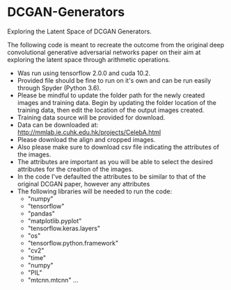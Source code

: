 # DCGAN-Generators
 Exploring the Latent Space of DCGAN Generators.
 
The following code is meant to recreate the outcome from the original deep convolutional generative adversarial networks paper on their aim at exploring the latent space through arithmetic operations.

- Was run using tensorflow 2.0.0 and cuda 10.2. 
- Provided file should be fine to run on it's own and can be run easily through Spyder (Python 3.6).
- Please be mindful to update the folder path for the newly created images and training data. Begin by updating the folder location of the training data, then edit the location of the output images created.
- Training data source will be provided for download.
- Data can be downloaded at: http://mmlab.ie.cuhk.edu.hk/projects/CelebA.html
- Please download the align and cropped images.
- Also please make sure to download csv file indicating the attributes of the images.
- The attributes are important as you will be able to select the desired attributes for the creation of the images.
- In the code I've defaulted the attributes to be similar to that of the original DCGAN paper, however any attributes
- The following libraries will be needed to run the code:
     - "numpy"
     - "tensorflow"
     - "pandas"
     - "matplotlib.pyplot"
     - "tensorflow.keras.layers"
     - "os"
     - "tensorflow.python.framework"
     - "cv2" 
     - "time"
     - "numpy"
     - "PIL"
     - "mtcnn.mtcnn"
     ...
